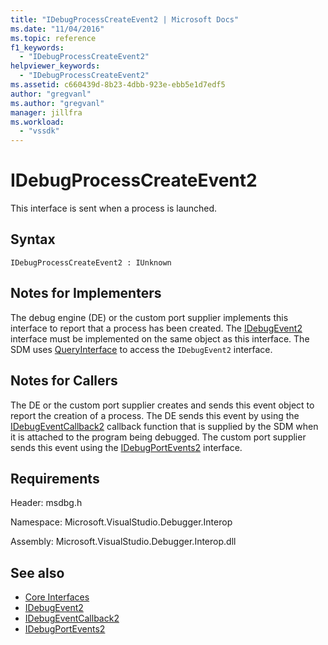 ```yaml
---
title: "IDebugProcessCreateEvent2 | Microsoft Docs"
ms.date: "11/04/2016"
ms.topic: reference
f1_keywords:
  - "IDebugProcessCreateEvent2"
helpviewer_keywords:
  - "IDebugProcessCreateEvent2"
ms.assetid: c660439d-8b23-4dbb-923e-ebb5e1d7edf5
author: "gregvanl"
ms.author: "gregvanl"
manager: jillfra
ms.workload:
  - "vssdk"
---
```

# IDebugProcessCreateEvent2
This interface is sent when a process is launched.

## Syntax

```
IDebugProcessCreateEvent2 : IUnknown
```

## Notes for Implementers
 The debug engine (DE) or the custom port supplier implements this interface to report that a process has been created. The [IDebugEvent2](../../../extensibility/debugger/reference/idebugevent2.md) interface must be implemented on the same object as this interface. The SDM uses [QueryInterface](/cpp/atl/queryinterface) to access the `IDebugEvent2` interface.

## Notes for Callers
 The DE or the custom port supplier creates and sends this event object to report the creation of a process. The DE sends this event by using the [IDebugEventCallback2](../../../extensibility/debugger/reference/idebugeventcallback2.md) callback function that is supplied by the SDM when it is attached to the program being debugged. The custom port supplier sends this event using the [IDebugPortEvents2](../../../extensibility/debugger/reference/idebugportevents2.md) interface.

## Requirements
 Header: msdbg.h

 Namespace: Microsoft.VisualStudio.Debugger.Interop

 Assembly: Microsoft.VisualStudio.Debugger.Interop.dll

## See also
- [Core Interfaces](../../../extensibility/debugger/reference/core-interfaces.md)
- [IDebugEvent2](../../../extensibility/debugger/reference/idebugevent2.md)
- [IDebugEventCallback2](../../../extensibility/debugger/reference/idebugeventcallback2.md)
- [IDebugPortEvents2](../../../extensibility/debugger/reference/idebugportevents2.md)